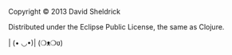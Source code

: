 Copyright © 2013 David Sheldrick

Distributed under the Eclipse Public License, the same as Clojure.

| (• ◡•)| (❍ᴥ❍ʋ)
